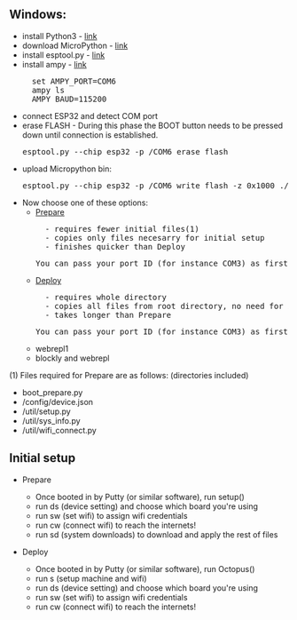 ## Windows:
* install Python3 - [link](https://www.python.org/downloads/)
* download MicroPython - [link](https://micropython.org/download#esp32)
* install esptool.py - [link](https://github.com/espressif/esptool)
* install ampy - [link](https://github.com/adafruit/ampy)
    <pre>  set AMPY_PORT=COM6
    ampy ls
    AMPY_BAUD=115200</pre>
* connect ESP32 and detect COM port
* erase FLASH - During this phase the BOOT button needs to be pressed down until connection is established.
    <pre>esptool.py --chip esp32 -p /COM6 erase_flash</pre>
* upload Micropython bin: 
    <pre>esptool.py --chip esp32 -p /COM6 write_flash -z 0x1000 ./down/esp32-_FileVersion_.bin</pre>
* Now choose one of these options:
    * [Prepare](https://github.com/octopusengine/octopuslab/blob/master/esp32-micropython/prepare.bat)
        <pre>  - requires fewer initial files(1)
        - copies only files necesarry for initial setup
        - finishes quicker than Deploy</pre>
        <pre>You can pass your port ID (for instance COM3) as first parameter if you're running the script from command line.</pre>
    * [Deploy](https://github.com/octopusengine/octopuslab/blob/master/esp32-micropython/deploy.bat)
        <pre>  - requires whole directory
        - copies all files from root directory, no need for initial setup
        - takes longer than Prepare</pre>
        <pre>You can pass your port ID (for instance COM3) as first parameter if you're running the script from command line.</pre>
    * webrepl1
    * blockly and webrepl

(1) Files required for Prepare are as follows: (directories included)
 - boot_prepare.py
 - /config/device.json
 - /util/setup.py
 - /util/sys_info.py
 - /util/wifi_connect.py

## Initial setup
* Prepare
    * Once booted in by Putty (or similar software), run setup()
    * run ds (device setting) and choose which board you're using
    * run sw (set wifi) to assign wifi credentials
    * run cw (connect wifi) to reach the internets!
    * run sd (system downloads) to download and apply the rest of files
    
* Deploy
    * Once booted in by Putty (or similar software), run Octopus()
    * run s (setup machine and wifi)
    * run ds (device setting) and choose which board you're using
    * run sw (set wifi) to assign wifi credentials
    * run cw (connect wifi) to reach the internets!